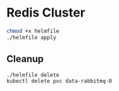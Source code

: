 # Redis Cluster

```bash
chmod +x helmfile
./helmfile apply
```

## Cleanup

```bash
./helmfile delete
kubectl delete pvc data-rabbitmq-0
```
